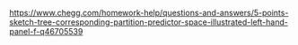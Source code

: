 https://www.chegg.com/homework-help/questions-and-answers/5-points-sketch-tree-corresponding-partition-predictor-space-illustrated-left-hand-panel-f-q46705539